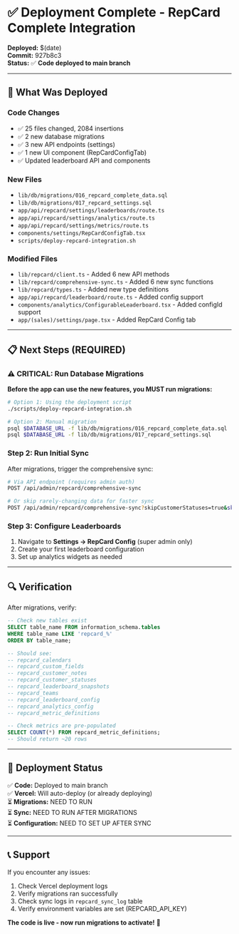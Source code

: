 # ✅ Deployment Complete - RepCard Complete Integration

**Deployed:** $(date)  
**Commit:** 927b8c3  
**Status:** ✅ **Code deployed to main branch**

---

## 🚀 What Was Deployed

### Code Changes
- ✅ 25 files changed, 2084 insertions
- ✅ 2 new database migrations
- ✅ 3 new API endpoints (settings)
- ✅ 1 new UI component (RepCardConfigTab)
- ✅ Updated leaderboard API and components

### New Files
- `lib/db/migrations/016_repcard_complete_data.sql`
- `lib/db/migrations/017_repcard_settings.sql`
- `app/api/repcard/settings/leaderboards/route.ts`
- `app/api/repcard/settings/analytics/route.ts`
- `app/api/repcard/settings/metrics/route.ts`
- `components/settings/RepCardConfigTab.tsx`
- `scripts/deploy-repcard-integration.sh`

### Modified Files
- `lib/repcard/client.ts` - Added 6 new API methods
- `lib/repcard/comprehensive-sync.ts` - Added 6 new sync functions
- `lib/repcard/types.ts` - Added new type definitions
- `app/api/repcard/leaderboard/route.ts` - Added config support
- `components/analytics/ConfigurableLeaderboard.tsx` - Added configId support
- `app/(sales)/settings/page.tsx` - Added RepCard Config tab

---

## 📋 Next Steps (REQUIRED)

### ⚠️ CRITICAL: Run Database Migrations

**Before the app can use the new features, you MUST run migrations:**

```bash
# Option 1: Using the deployment script
./scripts/deploy-repcard-integration.sh

# Option 2: Manual migration
psql $DATABASE_URL -f lib/db/migrations/016_repcard_complete_data.sql
psql $DATABASE_URL -f lib/db/migrations/017_repcard_settings.sql
```

### Step 2: Run Initial Sync

After migrations, trigger the comprehensive sync:

```bash
# Via API endpoint (requires admin auth)
POST /api/admin/repcard/comprehensive-sync

# Or skip rarely-changing data for faster sync
POST /api/admin/repcard/comprehensive-sync?skipCustomerStatuses=true&skipCalendars=true&skipCustomFields=true
```

### Step 3: Configure Leaderboards

1. Navigate to **Settings → RepCard Config** (super admin only)
2. Create your first leaderboard configuration
3. Set up analytics widgets as needed

---

## 🔍 Verification

After migrations, verify:

```sql
-- Check new tables exist
SELECT table_name FROM information_schema.tables 
WHERE table_name LIKE 'repcard_%' 
ORDER BY table_name;

-- Should see:
-- repcard_calendars
-- repcard_custom_fields
-- repcard_customer_notes
-- repcard_customer_statuses
-- repcard_leaderboard_snapshots
-- repcard_teams
-- repcard_leaderboard_config
-- repcard_analytics_config
-- repcard_metric_definitions

-- Check metrics are pre-populated
SELECT COUNT(*) FROM repcard_metric_definitions;
-- Should return ~20 rows
```

---

## 🎉 Deployment Status

✅ **Code:** Deployed to main branch  
✅ **Vercel:** Will auto-deploy (or already deploying)  
⏳ **Migrations:** NEED TO RUN  
⏳ **Sync:** NEED TO RUN AFTER MIGRATIONS  
⏳ **Configuration:** NEED TO SET UP AFTER SYNC  

---

## 📞 Support

If you encounter any issues:
1. Check Vercel deployment logs
2. Verify migrations ran successfully
3. Check sync logs in `repcard_sync_log` table
4. Verify environment variables are set (REPCARD_API_KEY)

**The code is live - now run migrations to activate!** 🚀

